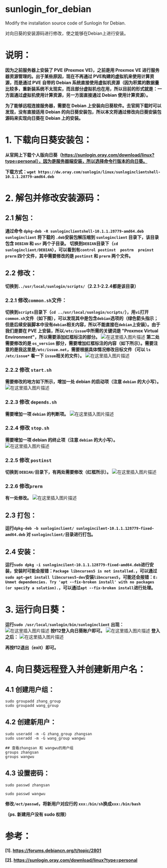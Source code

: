 # sunlogin_for_debian
Modify the installation source code of Sunlogin for Debian. 
 
对向日葵的安装源码进行修改，使之能够在Debian上进行安装。

# 说明：
**因为之前服务器上安装了 PVE (Proxmox VE)，之前是用 Proxmox VE 进行服务器资源管理的。出于某些原因，现在不再通过 PVE构建的虚拟机来使用计算资源，而是通过 PVE 自带的 Debian 系统直接使用虚拟机资源（因为积累的数据量比较多，重新装系统不太现实，而且部分虚拟机也在用，所以目前的形式就是：一方面通过虚拟机使用计算资源，另一方面直接通过 Debian 使用计算资源）。**

**为了能够远程连接服务器，需要在 Debian 上安装向日葵软件。去官网下载时可以发现，没有直接适用 Debian 的向日葵安装包，所以本文将通过修改向日葵安装包源码来实现向日葵在 Debian 上的安装。**

# 1. 下载向日葵安装包：
**从官网上下载个人版向日葵（https://sunlogin.oray.com/download/linux?type=personal），因为是服务器端安装，所以选择命令行版本的向日葵。**

**下载方式：`wget https://dw.oray.com/sunlogin/linux/sunloginclientshell-10.1.1.28779-amd64.deb`**

# 2. 解包并修改安装源码：
## 2.1 解包：
**通过命令 `dpkg-deb -R sunloginclientshell-10.1.1.28779-amd64.deb sunloginclient` 将下载的 `.deb`安装包解压缩到 `sunloginclient` 目录下，该目录包含 `DEBIAN` 和 `usr` 两个子目录。**
**切换到`DEBIAN`目录下（`cd sunloginclient/DEBIAN`），可以看到有`control postinst  postrm  preinst  prerm` 四个文件，其中需要修改的是 `postinst` 和 `prerm` 两个文件。**

## 2.2 修改：

**切换到`../usr/local/sunlogin/scripts/`（2.2.1-2.2.4都是该目录）**
### 2.2.1 修改`common.sh`文件：
**切换到`scripts`目录下（`cd ../usr/local/sunlogin/scripts/`），用`vi`打开`common.sh`文件（如下图），可以发现其中是包含`debian`选项的（绿色箭头指示；但是后续安装脚本中没有`debian`相关内容，所以不能直接在`debian`上安装）。由于我们是要在 PVE 上安装，所以`/etc/issue`中所需的关键词是 "Proxmox Virtual Environment"，所以需要添加红框标注的部分。**
![在这里插入图片描述](./figures/f1.png)
**第二处需要修改的是 `os_version` 部分，需要增加红框标注的内容（如下所示）。需要注意的是我这里是`/etc/issue.net`，需要根据具体情况修改目标文件（可以 `ls /etc/issue*` 看一下 `issue`相关的文件）。**
![在这里插入图片描述](./figures/f2.png)
### 2.2.2 修改 `start.sh`

**需要修改的地方如下所示，增加一处 debian 的启动项（注意 `debian` 的大小写）。**
![在这里插入图片描述](./figures/f3.png)
### 2.2.3 修改 `depends.sh`
**需要增加一项 `debian` 的判断项。**
![在这里插入图片描述](./figures/f4.png)

### 2.2.4 修改 `stop.sh`
**需要增加一项 debian 的终止项（注意 `debian` 的大小写）。**
![在这里插入图片描述](./figures/f5.png)

### 2.2.5 修改 `postinst`
**切换到 `DEBIAN/`目录下，有两处需要修改（红框所示）。**
![在这里插入图片描述](./figures/f6.png)

### 2.2.6 修改`prerm`
**有一处修改。**
![在这里插入图片描述](./figures/f7.png)

## 2.3 打包：
**运行`dpkg-deb -b sunloginclient/ sunlogincilent-10.1.1.128779-fixed-amd64.deb` 对 `sunloginclient/`目录进行打包。**

## 2.4 安装：
**运行`sudo dpkg -i sunlogincilent-10.1.1.128779-fixed-amd64.deb`进行安装，安装时可能会报错：`Package libncurses5 is not installed.`，可以通过`sudo apt-get install libncurses5-dev`安装`libncurses5`，可能还会报错：`E: Unmet dependencies. Try 'apt --fix-broken install' with no packages (or specify a solution).`，可以通过`apt --fix-broken install`进行处理。**

# 3. 运行向日葵：
**运行`sudo /usr/local/sunlogin/bin/sunloginclient`**
**出现：**
![在这里插入图片描述](./figures/f8.png)
**按f12登入向日葵账户即可。**
![在这里插入图片描述](./figures/f9.png)
**登入之后：**
![在这里插入图片描述](./figures/f10.png)

**再按f12退出（exit）即可。**

# 4. 向日葵远程登入并创建新用户名：
## 4.1 创建用户组：
```shell
sudo groupadd zhang_group
sudo groupadd wang_group
```
## 4.2 创建新用户：
```shell
sudo useradd -m -G zhang_group zhangsan
sudo useradd -m -G wang_group wangwu

## 查看zhangsan 和 wangwu的用户组
groups zhangsan
groups wangwu
```

## 4.3  设置密码：
```shell
sudo passwd zhangsan

sudo passwd wangwu
```

**修改`/ect/passwd`，将新用户对应行的 `xxx:/bin/sh`换成`xxx:/bin/bash`**

**（ps. 新建用户没有 sudo 权限）**


# 参考：
**[1]. https://forums.debiancn.org/t/topic/2801**

**[2]. https://sunlogin.oray.com/download/linux?type=personal**









